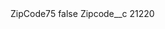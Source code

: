 <?xml version="1.0" encoding="UTF-8"?>
<CustomMetadata xmlns="http://soap.sforce.com/2006/04/metadata" xmlns:xsi="http://www.w3.org/2001/XMLSchema-instance" xmlns:xsd="http://www.w3.org/2001/XMLSchema">
    <label>ZipCode75</label>
    <protected>false</protected>
    <values>
        <field>Zipcode__c</field>
        <value xsi:type="xsd:string">21220</value>
    </values>
</CustomMetadata>
